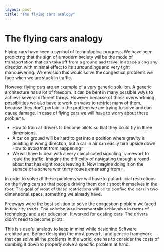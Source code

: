 ```yaml
---
layout: post
title: "The flying cars analogy"
---
```


The flying cars analogy
===

Flying cars have been a symbol of technological progress. We have been predicting that the sign of a modern society will be the mode of transportation that can take off from a ground and travel in space along any direction with minimal effect to its surroundings and very tight manouevering. We envision this would solve the congestion problems we face when we are stuck in traffic.

However flying cars are an example of a very generic solution. A generic architecture has a lot of freedom. It can be bent in many possible ways to achieve several different things. However because of those overwhelming possibilities we also have to work on ways to restrict many of them, because they don't pertain to the problem we are trying to solve and can cause damage. In case of flying cars we will have to worry about these problems.

* How to train all drivers to become pilots so that they could fly in three dimensions.
* A car on ground will be hard to get into a position where gravity is pointing in wrong direction, but a car in air can easily turn upside down. How to avoid that from happening?
* We will have to deal with a very complicated signaling framework to route the traffic. Imagine the difficulty of navigating through a round-about that has eight roads leaving it. Now imagine doing it on the surface of a sphere with thirty routes emanating from it. 

In order to solve all these problems we will have to put artificial restrictions on the flying cars so that people driving them don't shoot themselves in the foot. The goal of most of those restrictions will be to confine the cars in two dimensional space, something we already have.

Freeways were the best solution to solve the congestion problem we faced in tiny city roads. The solution was incrementally achievable in terms of technology and user education. It worked for existing cars. The drivers didn't need to become pilots. 

This is a useful analogy to keep in mind while designing Software architecture. Before designing the most powerful and generic framework that can solve all the problems in the world, one has to consider the costs of dumbing it down to properly solve a specific problem at hand.
